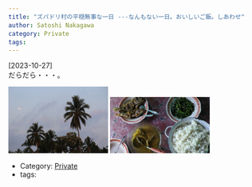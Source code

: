 ```yaml
---
title: "ズパドリ村の平穏無事な一日 ---なんもない一日。おいしいご飯。しあわせ"
author: Satoshi Nakagawa
category: Private
tags: 
---
```


[2023-10-27]  
 だらだら・・・。

<a href="/pict/2023-10-27-palm.jpg">
<img src="/pict/2023-10-27-palm.jpg" alt="" width="200"/></a>

<a href="/pict/2023-10-27-lunch.jpg">
<img src="/pict/2023-10-27-lunch.jpg" alt="" width="200"/></a>

- Category: [Private](categories.html#Private)
- tags: 
